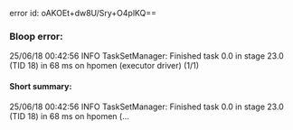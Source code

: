 error id: oAKOEt+dw8U/Sry+O4plKQ==
### Bloop error:

25/06/18 00:42:56 INFO TaskSetManager: Finished task 0.0 in stage 23.0 (TID 18) in 68 ms on hpomen (executor driver) (1/1)
#### Short summary: 

25/06/18 00:42:56 INFO TaskSetManager: Finished task 0.0 in stage 23.0 (TID 18) in 68 ms on hpomen (...